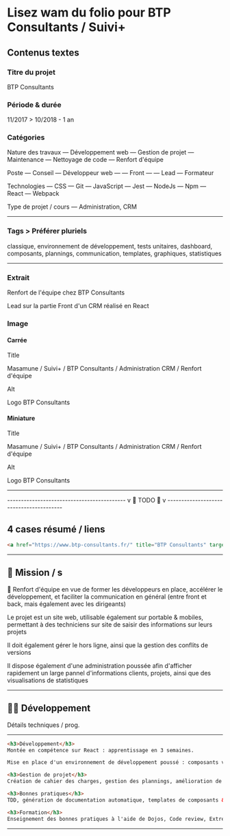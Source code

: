 # Lisez wam du folio pour BTP Consultants / Suivi+

## Contenus textes

### Titre du projet

BTP Consultants

### Période & durée

11/2017 > 10/2018 - 1 an

### Catégories

Nature des travaux
— Développement web
— Gestion de projet
— Maintenance
— Nettoyage de code
— Renfort d'équipe

Poste
— Conseil
— Développeur web
— — Front
— — Lead
— Formateur

Technologies
— CSS
— Git
— JavaScript
— Jest
— NodeJs
— Npm
— React
— Webpack

Type de projet / cours
— Administration, CRM

---

### Tags > Préférer pluriels

classique, environnement de développement, tests unitaires, dashboard, composants, plannings, communication, templates, graphiques, statistiques

---

### Extrait

Renfort de l'équipe chez BTP Consultants

Lead sur la partie Front d'un CRM réalisé en React

### Image

#### Carrée

Title

Masamune / Suivi+ / BTP Consultants / Administration CRM / Renfort d'équipe

Alt

Logo BTP Consultants

#### Miniature

Title

Masamune / Suivi+ / BTP Consultants / Administration CRM / Renfort d'équipe

Alt

Logo BTP Consultants

---
------------------------------------------- v 🌱 TODO 🌱 v ----------------------------------------

## 4 cases résumé / liens

```html
<a href="https://www.btp-consultants.fr/" title="BTP Consultants" target="_blank" rel="nofollow">Site du client</a>
```

---

## 🎯 Mission / s

👔 Renfort d'équipe en vue de former les développeurs en place, accélérer le développement, et faciliter la communication en général (entre front et back, mais également avec les dirigeants)

Le projet est un site web, utilisable également sur portable & mobiles, permettant à des techniciens sur site de saisir des informations sur leurs projets

Il doit également gérer le hors ligne, ainsi que la gestion des conflits de versions

Il dispose également d'une administration poussée afin d'afficher rapidement un large pannel d'informations clients, projets, ainsi que des visualisations de statistiques

---

## 👨‍💻 Développement

Détails techniques / prog.

---

```html
<h3>Développement</h3>
Montée en compétence sur React : apprentissage en 3 semaines.

Mise en place d'un environnement de développement poussé : composants versionnés, tests unitaires, génération de documentation.

<h3>Gestion de projet</h3>
Création de cahier des charges, gestion des plannings, amélioration de la communication entre les différentes équipes (automatisation de rapports & notifications slack).

<h3>Bonnes pratiques</h3>
TDD, génération de documentation automatique, templates de composants & formulaires, connexions API, etc.

<h3>Formation</h3>
Enseignement des bonnes pratiques à l'aide de Dojos, Code review, Extreme programming.
```

---
